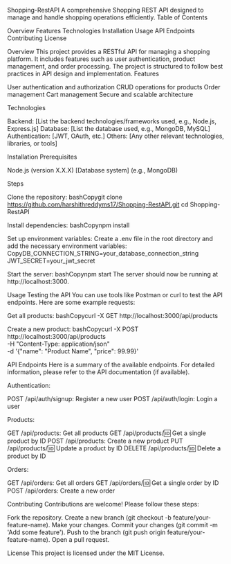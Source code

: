 Shopping-RestAPI
A comprehensive Shopping REST API designed to manage and handle shopping operations efficiently.
Table of Contents

Overview
Features
Technologies
Installation
Usage
API Endpoints
Contributing
License

Overview
This project provides a RESTful API for managing a shopping platform. It includes features such as user authentication, product management, and order processing. The project is structured to follow best practices in API design and implementation.
Features

User authentication and authorization
CRUD operations for products
Order management
Cart management
Secure and scalable architecture

Technologies

Backend: [List the backend technologies/frameworks used, e.g., Node.js, Express.js]
Database: [List the database used, e.g., MongoDB, MySQL]
Authentication: [JWT, OAuth, etc.]
Others: [Any other relevant technologies, libraries, or tools]

Installation
Prerequisites

Node.js (version X.X.X)
[Database system] (e.g., MongoDB)

Steps

Clone the repository:
bashCopygit clone https://github.com/harshithreddyms17/Shopping-RestAPI.git
cd Shopping-RestAPI

Install dependencies:
bashCopynpm install

Set up environment variables:
Create a .env file in the root directory and add the necessary environment variables:
CopyDB_CONNECTION_STRING=your_database_connection_string
JWT_SECRET=your_jwt_secret

Start the server:
bashCopynpm start
The server should now be running at http://localhost:3000.

Usage
Testing the API
You can use tools like Postman or curl to test the API endpoints. Here are some example requests:

Get all products:
bashCopycurl -X GET http://localhost:3000/api/products

Create a new product:
bashCopycurl -X POST http://localhost:3000/api/products \
-H "Content-Type: application/json" \
-d '{"name": "Product Name", "price": 99.99}'


API Endpoints
Here is a summary of the available endpoints. For detailed information, please refer to the API documentation (if available).

Authentication:

POST /api/auth/signup: Register a new user
POST /api/auth/login: Login a user


Products:

GET /api/products: Get all products
GET /api/products/:id: Get a single product by ID
POST /api/products: Create a new product
PUT /api/products/:id: Update a product by ID
DELETE /api/products/:id: Delete a product by ID


Orders:

GET /api/orders: Get all orders
GET /api/orders/:id: Get a single order by ID
POST /api/orders: Create a new order



Contributing
Contributions are welcome! Please follow these steps:

Fork the repository.
Create a new branch (git checkout -b feature/your-feature-name).
Make your changes.
Commit your changes (git commit -m 'Add some feature').
Push to the branch (git push origin feature/your-feature-name).
Open a pull request.

License
This project is licensed under the MIT License.
